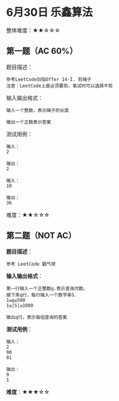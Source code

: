 # 6月30日 乐鑫算法

整体难度：★★☆☆☆

## 第一题（AC 60%）

题目描述：

    参考LeetCode剑指Offer 14-I. 剪绳子
    注意：LeetCode上是必须要剪，笔试时可以选择不剪

输入输出格式：

    输入一个整数，表示绳子的长度

    输出一个正数表示答案

测试用例：

    输入：
    2

    输出：
    2

    输入：
    10

    输出：
    36

难度：★★☆☆☆

## 第二题（NOT AC）

**题目描述**：

    参考 LeetCode 戳气球

**输入输出格式**：

    第一行输入一个正整数q.表示查询次数。
    接下来q行，每行输入一个数字串S.
    1≤q≤500
    1≤|S|≤1000

    输出q行，表示每组查询的答案

**测试用例**：

    输入：
    2
    90
    01

    输出：
    9
    1

**难度**：★★★☆☆